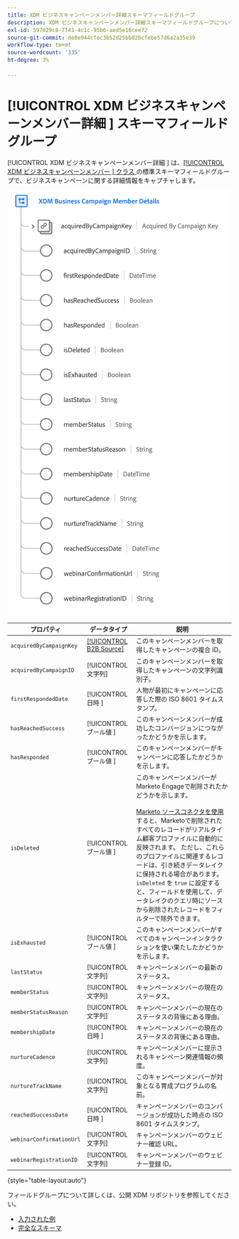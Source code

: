 ```yaml
---
title: XDM ビジネスキャンペーンメンバー詳細スキーマフィールドグループ
description: XDM ビジネスキャンペーンメンバー詳細スキーマフィールドグループについて説明します。
exl-id: 597629c8-7f41-4c1c-95b6-aed5e16cee72
source-git-commit: de8e944cfec3b52d25bb02bcfebe57d6a2a35e39
workflow-type: tm+mt
source-wordcount: '335'
ht-degree: 3%

---
```


# [!UICONTROL XDM ビジネスキャンペーンメンバー詳細 &#x200B;] スキーマフィールドグループ

[!UICONTROL XDM ビジネスキャンペーンメンバー詳細 &#x200B;] は、[[!UICONTROL XDM ビジネスキャンペーンメンバー &#x200B;] クラス ](../../classes/b2b/business-campaign-members.md) の標準スキーマフィールドグループで、ビジネスキャンペーンに関する詳細情報をキャプチャします。

![UI に表示される XDM ビジネスキャンペーンメンバーの詳細フィールドグループの構造 ](../../images/field-groups/b2b/business-campaign-member-details.png)

| プロパティ | データタイプ | 説明 |
| --- | --- | --- |
| `acquiredByCampaignKey` | [[!UICONTROL B2B Source]](../../data-types/b2b-source.md) | このキャンペーンメンバーを取得したキャンペーンの複合 ID。 |
| `acquiredByCampaignID` | [!UICONTROL 文字列] | このキャンペーンメンバーを取得したキャンペーンの文字列識別子。 |
| `firstRespondedDate` | [!UICONTROL &#x200B; 日時 &#x200B;] | 人物が最初にキャンペーンに応答した際の ISO 8601 タイムスタンプ。 |
| `hasReachedSuccess` | [!UICONTROL &#x200B; ブール値 &#x200B;] | このキャンペーンメンバーが成功したコンバージョンにつながったかどうかを示します。 |
| `hasResponded` | [!UICONTROL &#x200B; ブール値 &#x200B;] | このキャンペーンメンバーがキャンペーンに応答したかどうかを示します。 |
| `isDeleted` | [!UICONTROL &#x200B; ブール値 &#x200B;] | このキャンペーンメンバーがMarketo Engageで削除されたかどうかを示します。<br><br>[Marketo ソースコネクタを使用 ](../../../sources/connectors/adobe-applications/marketo/marketo.md) すると、Marketoで削除されたすべてのレコードがリアルタイム顧客プロファイルに自動的に反映されます。 ただし、これらのプロファイルに関連するレコードは、引き続きデータレイクに保持される場合があります。 `isDeleted` を `true` に設定すると、フィールドを使用して、データレイクのクエリ時にソースから削除されたレコードをフィルターで除外できます。 |
| `isExhausted` | [!UICONTROL &#x200B; ブール値 &#x200B;] | このキャンペーンメンバーがすべてのキャンペーンインタラクションを使い果たしたかどうかを示します。 |
| `lastStatus` | [!UICONTROL 文字列] | キャンペーンメンバーの最新のステータス。 |
| `memberStatus` | [!UICONTROL 文字列] | キャンペーンメンバーの現在のステータス。 |
| `memberStatusReason` | [!UICONTROL 文字列] | キャンペーンメンバーの現在のステータスの背後にある理由。 |
| `membershipDate` | [!UICONTROL &#x200B; 日時 &#x200B;] | キャンペーンメンバーの現在のステータスの背後にある理由。 |
| `nurtureCadence` | [!UICONTROL 文字列] | キャンペーンメンバーに提示されるキャンペーン関連情報の頻度。 |
| `nurtureTrackName` | [!UICONTROL 文字列] | このキャンペーンメンバーが対象となる育成プログラムの名前。 |
| `reachedSuccessDate` | [!UICONTROL &#x200B; 日時 &#x200B;] | キャンペーンメンバーのコンバージョンが成功した時点の ISO 8601 タイムスタンプ。 |
| `webinarConfirmationUrl` | [!UICONTROL 文字列] | キャンペーンメンバーのウェビナー確認 URL。 |
| `webinarRegistrationID` | [!UICONTROL 文字列] | キャンペーンメンバーのウェビナー登録 ID。 |

{style="table-layout:auto"}

フィールドグループについて詳しくは、公開 XDM リポジトリを参照してください。

* [ 入力された例 ](https://github.com/adobe/xdm/blob/master/components/fieldgroups/campaign-member/campaign-member-details.example.1.json)
* [ 完全なスキーマ ](https://github.com/adobe/xdm/blob/master/components/fieldgroups/campaign-member/campaign-member-details.schema.json)
